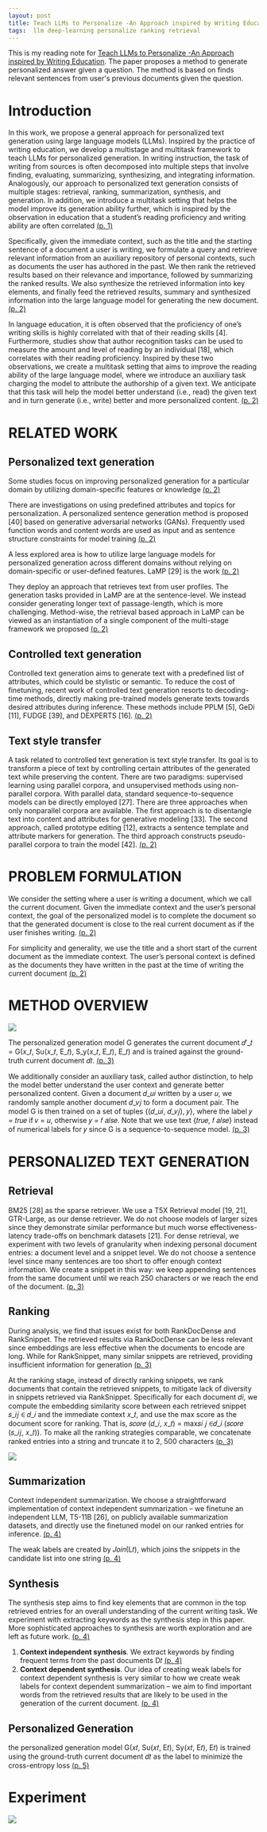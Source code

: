 ```yaml
---
layout: post
title: Teach LLMs to Personalize -An Approach inspired by Writing Education
tags:  llm deep-learning personalize ranking retrieval
---
```


This is my reading note for [Teach LLMs to Personalize -An Approach inspired by Writing Education](http://arxiv.org/abs/2308.07968). The paper proposes a method to generate personalized answer given a question. The method is based on finds relevant sentences from user's previous documents given the question.

# Introduction
In this work, we propose a general approach for personalized text generation using large language models (LLMs). Inspired by the practice of writing education, we develop a multistage and multitask framework to teach LLMs for personalized generation. In writing instruction, the task of writing from sources is often decomposed into multiple steps that involve finding, evaluating, summarizing, synthesizing, and integrating information. Analogously, our approach to personalized text generation consists of multiple stages: retrieval, ranking, summarization, synthesis, and generation. In addition, we introduce a multitask setting that helps the model improve its generation ability further, which is inspired by the observation in education that a student’s reading proficiency and writing ability are often correlated [(p. 1)](zotero://open-pdf/library/items/SL9X2LRL?page=1&annotation=8TXCM8I9)

Specifically, given the immediate context, such as the title and the starting sentence of a document a user is writing, we formulate a query and retrieve relevant information from an auxiliary repository of personal contexts, such as documents the user has authored in the past. 
We then rank the retrieved results based on their relevance and importance, followed by summarizing the ranked results. We also synthesize the retrieved information into key elements, and finally feed the retrieved results, summary and synthesized information into the large language model for generating the new document. [(p. 2)](zotero://open-pdf/library/items/SL9X2LRL?page=2&annotation=96YQF3F9)

In language education, it is often observed that the proficiency of one’s writing skills is highly correlated with that of their reading skills [4]. Furthermore, studies show that author recognition tasks can be used to measure the amount and level of reading by an individual [18], which correlates with their reading proficiency. Inspired by these two observations, we create a multitask setting that aims to improve the reading ability of the large language model, where we introduce an auxiliary task charging the model to attribute the authorship of a given text. We anticipate that this task will help the model better understand (i.e., read) the given text and in turn generate (i.e., write) better and more personalized content. [(p. 2)](zotero://open-pdf/library/items/SL9X2LRL?page=2&annotation=RB7SPBDT)

# RELATED WORK
## Personalized text generation
Some studies focus on improving personalized generation for a particular domain by utilizing domain-specific features or knowledge [(p. 2)](zotero://open-pdf/library/items/SL9X2LRL?page=2&annotation=PKAVDCMG)

There are investigations on using predefined attributes and topics for personalization. A personalized sentence generation method is proposed [40] based on generative adversarial networks (GANs). 
Frequently used function words and content words are used as input and as sentence structure constraints for model training [(p. 2)](zotero://open-pdf/library/items/SL9X2LRL?page=2&annotation=8KNPLL9Q)

A less explored area is how to utilize large language models for personalized generation across different domains without relying on domain-specific or user-defined features. LaMP [29] is the work [(p. 2)](zotero://open-pdf/library/items/SL9X2LRL?page=2&annotation=T7KIJWGM)

They deploy an approach that retrieves text from user profiles. The generation tasks provided in LaMP are at the sentence-level. We instead consider generating longer text of passage-length, which is more challenging. Method-wise, the retrieval based approach in LaMP can be viewed as an instantiation of a single component of the multi-stage framework we proposed [(p. 2)](zotero://open-pdf/library/items/SL9X2LRL?page=2&annotation=XV2MSZSM)

## Controlled text generation
Controlled text generation aims to generate text with a predefined list of attributes, which could be stylistic or semantic. To reduce the cost of finetuning, recent work of controlled text generation resorts to decoding-time methods, directly making pre-trained models generate texts towards desired attributes during inference. These methods include PPLM [5], GeDi [11], FUDGE [39], and DEXPERTS [16]. [(p. 2)](zotero://open-pdf/library/items/SL9X2LRL?page=2&annotation=JF7WN3DC)

## Text style transfer
A task related to controlled text generation is text style transfer. Its goal is to transform a piece of text by controlling certain attributes of the generated text while preserving the content. There are two paradigms: supervised learning using parallel corpora, and unsupervised methods using non-parallel corpora.  With parallel data, standard sequence-to-sequence models can be directly employed [27]. There are three approaches when only nonparallel corpora are available. The first approach is to disentangle text into content and attributes for generative modeling [33]. The second approach, called prototype editing [12], extracts a sentence template and attribute markers for generation. The third approach constructs pseudo-parallel corpora to train the model [42]. [(p. 2)](zotero://open-pdf/library/items/SL9X2LRL?page=2&annotation=WRYVI5YU)

# PROBLEM FORMULATION
We consider the setting where a user is writing a document, which we call the current document. Given the immediate context and the user’s personal context, the goal of the personalized model is to complete the document so that the generated document is close to the real current document as if the user finishes writing. [(p. 2)](zotero://open-pdf/library/items/SL9X2LRL?page=2&annotation=YV6W5QVV)

For simplicity and generality, we use the title and a short start of the current document as the immediate context. The user’s personal context is defined as the documents they have written in the past at the time of writing the current document [(p. 2)](zotero://open-pdf/library/items/SL9X2LRL?page=2&annotation=UH5NYHDJ)

# METHOD OVERVIEW
![](https://raw.githubusercontent.com/zhangtemplar/zhangtemplar.github.io/master/uPic/liTeachLLMsPersonalize2023-3-x50-y583.png) 

The personalized generation model G generates the current document 𝑑′_𝑡 = G(𝑥_𝑡, Su(𝑥_𝑡, E_𝑡), S_y(𝑥_𝑡, E_𝑡), E_𝑡) and is trained against the ground-truth current document 𝑑𝑡. [(p. 3)](zotero://open-pdf/library/items/SL9X2LRL?page=3&annotation=5X5L57HR)

We additionally consider an auxiliary task, called author distinction, to help the model better understand the user context and generate better personalized content. Given a document 𝑑_𝑢𝑖 written by a user 𝑢, we randomly sample another document 𝑑_𝑣𝑗 to form a document pair. The model G is then trained on a set of tuples {(𝑑_𝑢𝑖, 𝑑_𝑣𝑗), 𝑦}, where the label 𝑦 = 𝑡𝑟𝑢𝑒 if 𝑣 = 𝑢, otherwise 𝑦 = 𝑓 𝑎𝑙𝑠𝑒. Note that we use text {𝑡𝑟𝑢𝑒, 𝑓 𝑎𝑙𝑠𝑒} instead of numerical labels for 𝑦 since G is a sequence-to-sequence model. [(p. 3)](zotero://open-pdf/library/items/SL9X2LRL?page=3&annotation=SNMM2X52)

# PERSONALIZED TEXT GENERATION
## Retrieval
BM25 [28] as the sparse retriever. We use a T5X Retrieval model [19, 21], GTR-Large, as our dense retriever. We do not choose models of larger sizes since they demonstrate similar performance but much worse effectiveness-latency trade-offs on benchmark datasets [21]. 
For dense retrieval, we experiment with two levels of granularity when indexing personal document entries: a document level and a snippet level. We do not choose a sentence level since many sentences are too short to offer enough context information. We create a snippet in this way: we keep appending sentences from the same document until we reach 250 characters or we reach the end of the document. [(p. 3)](zotero://open-pdf/library/items/SL9X2LRL?page=3&annotation=SHC3FM3R)

## Ranking
During analysis, we find that issues exist for both RankDocDense and RankSnippet. The retrieved results via RankDocDense can be less relevant since embeddings are less effective when the documents to encode are long. While for RankSnippet, many similar snippets are retrieved, providing insufficient information for generation [(p. 3)](zotero://open-pdf/library/items/SL9X2LRL?page=3&annotation=KJWS9MKZ)

At the ranking stage, instead of directly ranking snippets, we rank documents that contain the retrieved snippets, to mitigate lack of diversity in snippets retrieved via RankSnippet. Specifically for each document 𝑑𝑖, we compute the embedding similarity score between each retrieved snippet 𝑠_𝑖𝑗 ∈ 𝑑_𝑖 and the immediate context 𝑥_𝑡, and use the max score as the document score for ranking. That is, 𝑠𝑐𝑜𝑟𝑒 (𝑑_𝑖, 𝑥_𝑡) = max𝑠𝑖 𝑗 ∈𝑑_𝑖 (𝑠𝑐𝑜𝑟𝑒 (𝑠_𝑖𝑗, 𝑥_𝑡)).  To make all the ranking strategies comparable, we concatenate ranked entries into a string and truncate it to 2, 500 characters [(p. 3)](zotero://open-pdf/library/items/SL9X2LRL?page=3&annotation=MHUVRYFI)

![](https://raw.githubusercontent.com/zhangtemplar/zhangtemplar.github.io/master/uPic/liTeachLLMsPersonalize2023-4-x51-y532.png) 

## Summarization
Context independent summarization. We choose a straightforward implementation of context independent summarization – we finetune an independent LLM, T5-11B [26], on publicly available summarization datasets, and directly use the finetuned model on our ranked entries for inference. [(p. 4)](zotero://open-pdf/library/items/SL9X2LRL?page=4&annotation=JM7NL6RZ)

The weak labels are created by 𝐽𝑜𝑖𝑛(L𝑡), which joins the snippets in the candidate list into one string [(p. 4)](zotero://open-pdf/library/items/SL9X2LRL?page=4&annotation=XCDHENX2)

## Synthesis
The synthesis step aims to find key elements that are common in the top retrieved entries for an overall understanding of the current writing task. We experiment with extracting keywords as the synthesis step in this paper. More sophisticated approaches to synthesis are worth exploration and are left as future work. [(p. 4)](zotero://open-pdf/library/items/SL9X2LRL?page=4&annotation=XIIT3UAT)

1. **Context independent synthesis**. We extract keywords by finding frequent terms from the past documents D𝑡 [(p. 4)](zotero://open-pdf/library/items/SL9X2LRL?page=4&annotation=4MFPJIZB)
2. **Context dependent synthesis**. Our idea of creating weak labels for context dependent synthesis is very similar to how we create weak labels for context dependent summarization – we aim to find important words from the retrieved results that are likely to be used in the generation of the current document. [(p. 4)](zotero://open-pdf/library/items/SL9X2LRL?page=4&annotation=U6BAYSLK)

## Personalized Generation
the personalized generation model G(𝑥𝑡, Su(𝑥𝑡, E𝑡), Sy(𝑥𝑡, E𝑡), E𝑡) is trained using the ground-truth current document 𝑑𝑡 as the label to minimize the cross-entropy loss [(p. 5)](zotero://open-pdf/library/items/SL9X2LRL?page=5&annotation=87P3U4BH)

# Experiment
![](https://raw.githubusercontent.com/zhangtemplar/zhangtemplar.github.io/master/uPic/liTeachLLMsPersonalize2023-7-x47-y385.png)

